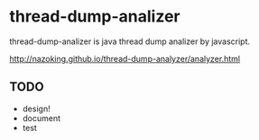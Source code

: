 thread-dump-analizer
====================

thread-dump-analizer is java thread dump analizer by javascript.

http://nazoking.github.io/thread-dump-analyzer/analyzer.html


## TODO

- design!
- document
- test
